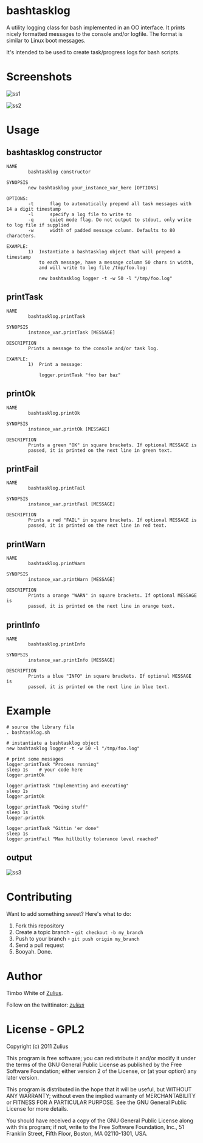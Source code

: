 bashtasklog
===========

A utility logging class for bash implemented in an OO interface.  It prints nicely formatted messages to the console and/or logfile.  The format is  similar to Linux boot messages. 

It's intended to be used to create task/progress logs for bash scripts.


Screenshots
===========
![ss1](http://www.zulius.com/img/blog/bash-beauty/bash-beauty-ss1.jpg)

![ss2](http://www.zulius.com/img/blog/bash-beauty/bash-beauty-ss2.jpg)


Usage
=====

## bashtasklog constructor ##
    NAME
            bashtasklog constructor

    SYNOPSIS
            new bashtasklog your_instance_var_here [OPTIONS]

    OPTIONS:
            -t      flag to automatically prepend all task messages with 14 a digit timestamp
            -l      specify a log file to write to
            -q      quiet mode flag. Do not output to stdout, only write to log file if supplied
            -w      width of padded message column. Defaults to 80 characters.

    EXAMPLE:
            1)  Instantiate a bashtasklog object that will prepend a timestamp
                to each message, have a message column 50 chars in width,
                and will write to log file /tmp/foo.log:

                new bashtasklog logger -t -w 50 -l "/tmp/foo.log"

## printTask ##
    NAME
            bashtasklog.printTask

    SYNOPSIS
            instance_var.printTask [MESSAGE]

    DESCRIPTION
            Prints a message to the console and/or task log.

    EXAMPLE:
            1)  Print a message:

                logger.printTask "foo bar baz"

## printOk ##
    NAME
            bashtasklog.printOk

    SYNOPSIS
            instance_var.printOk [MESSAGE]

    DESCRIPTION
            Prints a green "OK" in square brackets. If optional MESSAGE is
            passed, it is printed on the next line in green text.

## printFail ##
    NAME
            bashtasklog.printFail

    SYNOPSIS
            instance_var.printFail [MESSAGE]

    DESCRIPTION
            Prints a red "FAIL" in square brackets. If optional MESSAGE is
            passed, it is printed on the next line in red text.

## printWarn ##
    NAME
            bashtasklog.printWarn

    SYNOPSIS
            instance_var.printWarn [MESSAGE]

    DESCRIPTION
            Prints a orange "WARN" in square brackets. If optional MESSAGE is
            passed, it is printed on the next line in orange text.

## printInfo ##
    NAME
            bashtasklog.printInfo

    SYNOPSIS
            instance_var.printInfo [MESSAGE]

    DESCRIPTION
            Prints a blue "INFO" in square brackets. If optional MESSAGE is
            passed, it is printed on the next line in blue text.


Example
========
    # source the library file
    . bashtasklog.sh
    
    # instantiate a bashtasklog object
    new bashtasklog logger -t -w 50 -l "/tmp/foo.log"

    # print some messages
    logger.printTask "Process running"
    sleep 1s    # your code here
    logger.printOk

    logger.printTask "Implementing and executing"
    sleep 1s
    logger.printOk

    logger.printTask "Doing stuff"
    sleep 1s
    logger.printOk

    logger.printTask "Gittin 'er done"
    sleep 1s
    logger.printFail "Max hillbilly tolerance level reached"

## output ##
![ss3](http://www.zulius.com/img/blog/bash-beauty/bash-beauty-ss3.jpg)



Contributing
============

Want to add something sweet? Here's what to do:

1. Fork this repository
2. Create a topic branch - `git checkout -b my_branch`
3. Push to your branch - `git push origin my_branch`
4. Send a pull request
5. Booyah. Done. 


Author
======

Timbo White of [Zulius](http://www.zulius.com).

Follow on the twittinator: [_zulius_](http://twitter.com/_zulius_) 


License - GPL2
==============

Copyright (c) 2011 Zulius 

This program is free software; you can redistribute it and/or
modify it under the terms of the GNU General Public License
as published by the Free Software Foundation; either version 2
of the License, or (at your option) any later version.

This program is distributed in the hope that it will be useful,
but WITHOUT ANY WARRANTY; without even the implied warranty of
MERCHANTABILITY or FITNESS FOR A PARTICULAR PURPOSE.  See the
GNU General Public License for more details.

You should have received a copy of the GNU General Public License
along with this program; if not, write to the Free Software
Foundation, Inc., 51 Franklin Street, Fifth Floor, Boston, MA  02110-1301, USA.
